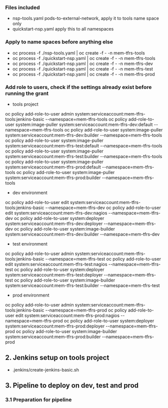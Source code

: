 ### Files included
* nsp-tools.yaml pods-to-external-network, apply it to tools name space only
* quickstart-nsp.yaml apply this to all namespaces

### Apply to name spaces before anything else

* oc process -f ./nsp-tools.yaml | oc create -f - -n mem-tfrs-tools
* oc process -f ./quickstart-nsp.yaml | oc create -f - -n mem-tfrs-tools
* oc process -f ./quickstart-nsp.yaml | oc create -f - -n mem-tfrs-dev
* oc process -f ./quickstart-nsp.yaml | oc create -f - -n mem-tfrs-test
* oc process -f ./quickstart-nsp.yaml | oc create -f - -n mem-tfrs-prod

### Add role to users, check if the settings already exist before running the grant

* tools project

oc policy add-role-to-user admin system:serviceaccount:mem-tfrs-tools:jenkins-basic --namespace=mem-tfrs-tools
oc policy add-role-to-user system:image-puller system:serviceaccount:mem-tfrs-dev:default --namespace=mem-tfrs-tools
oc policy add-role-to-user system:image-puller system:serviceaccount:mem-tfrs-dev:builder --namespace=mem-tfrs-tools
oc policy add-role-to-user system:image-puller system:serviceaccount:mem-tfrs-test:default --namespace=mem-tfrs-tools
oc policy add-role-to-user system:image-puller system:serviceaccount:mem-tfrs-test:builder --namespace=mem-tfrs-tools
oc policy add-role-to-user system:image-puller system:serviceaccount:mem-tfrs-prod:default --namespace=mem-tfrs-tools
oc policy add-role-to-user system:image-puller system:serviceaccount:mem-tfrs-prod:builder --namespace=mem-tfrs-tools

* dev environment

oc policy add-role-to-user edit system:serviceaccount:mem-tfrs-tools:jenkins-basic --namespace=mem-tfrs-dev
oc policy add-role-to-user edit system:serviceaccount:mem-tfrs-dev:nagios --namespace=mem-tfrs-dev
oc policy add-role-to-user system:deployer system:serviceaccount:mem-tfrs-dev:deployer --namespace=mem-tfrs-dev
oc policy add-role-to-user system:image-builder system:serviceaccount:mem-tfrs-dev:builder --namespace=mem-tfrs-dev

* test environment

oc policy add-role-to-user admin system:serviceaccount:mem-tfrs-tools:jenkins-basic --namespace=mem-tfrs-test
oc policy add-role-to-user edit system:serviceaccount:mem-tfrs-test:nagios --namespace=mem-tfrs-test
oc policy add-role-to-user system:deployer system:serviceaccount:mem-tfrs-test:deployer --namespace=mem-tfrs-test
oc policy add-role-to-user system:image-builder system:serviceaccount:mem-tfrs-test:builder --namespace=mem-tfrs-test

* prod environment

oc policy add-role-to-user admin system:serviceaccount:mem-tfrs-tools:jenkins-basic --namespace=mem-tfrs-prod
oc policy add-role-to-user edit system:serviceaccount:mem-tfrs-prod:nagios --namespace=mem-tfrs-prod
oc policy add-role-to-user system:deployer system:serviceaccount:mem-tfrs-prod:deployer --namespace=mem-tfrs-prod
oc policy add-role-to-user system:image-builder system:serviceaccount:mem-tfrs-prod:builder --namespace=mem-tfrs-prod

## 2. Jenkins setup on tools project

* .jenkins/create-jenkins-basic.sh

## 3. Pipeline to deploy on dev, test and prod

### 3.1 Preparation for pipeline